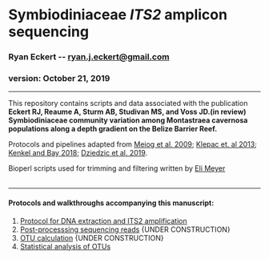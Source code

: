 Symbiodiniaceae *ITS2* amplicon sequencing
==========================================

### Ryan Eckert -- <ryan.j.eckert@gmail.com>

### version: October 21, 2019

------------------------------------------------------------------------

This repository contains scripts and data associated with the
publication **Eckert RJ, Reaume A, Sturm AB, Studivan MS, and Voss
JD.(in review) Symbiodiniaceae community variation among Montastraea
cavernosa populations along a depth gradient on the Belize Barrier
Reef.**

Protocols and pipelines adapted from [Meiog et al.
2009](https://doi.org/10.1111/j.1755-0998.2008.02222.x); [Klepac et. al
2013](https://doi.org/10.3354/meps11369); [Kenkel and Bay
2018](https://doi.org/10.7717/peerj.6047); [Dziedzic et al.
2019](https://doi.org/https://doi.org/10.1111/mec.15081).

Bioperl scripts used for trimming and filtering written by [Eli
Meyer](https://github.com/Eli-Meyer/ASV_utilities) <br><br>

------------------------------------------------------------------------

#### Protocols and walkthroughs accompanying this manuscript:

1.  [Protocol for DNA extraction and ITS2
    amplification](https://ryaneckert.github.io/Symbiodiniaceae-ITS2/lab_protocol)
2.  [Post-processsing sequencing
    reads](https://ryaneckert.github.io/Symbiodiniaceae-ITS2/seq_processing)
    {UNDER CONSTRUCTION}
3.  [OTU
    calculation](https://ryaneckert.github.io/Symbiodiniaceae-ITS2/dada_lulu)
    {UNDER CONSTRUCTION}
4.  [Statistical analysis of
    OTUs](https://ryaneckert.github.io/Symbiodiniaceae-ITS2/stats)

